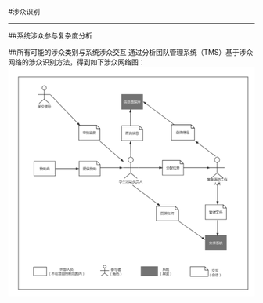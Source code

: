 #涉众识别

---

##系统涉众参与复杂度分析

##所有可能的涉众类别与系统涉众交互
  通过分析团队管理系统（TMS）基于涉众网络的涉众识别方法，得到如下涉众网络图：
 ![](/img/network.png)
 